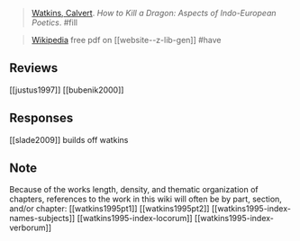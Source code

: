 > [Watkins, Calvert](watkins.md). *How to Kill a Dragon: Aspects of Indo-European Poetics*. #fill 

> [Wikipedia](https://en.wikipedia.org/wiki/How_to_Kill_a_Dragon)
> free pdf on [[website--z-lib-gen]]
> #have 

## Reviews
[[justus1997]]
[[bubenik2000]]

## Responses
[[slade2009]] builds off watkins

## Note
Because of the works length, density, and thematic organization of chapters, references to the work in this wiki will often be by part, section, and/or chapter:
[[watkins1995pt1]]
[[watkins1995pt2]]
[[watkins1995-index-names-subjects]]
[[watkins1995-index-locorum]]
[[watkins1995-index-verborum]]